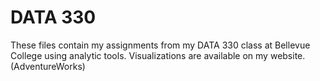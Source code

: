 # DATA 330
These files contain my assignments from my DATA 330 class at Bellevue College using analytic tools. Visualizations are available on my website. (AdventureWorks)
